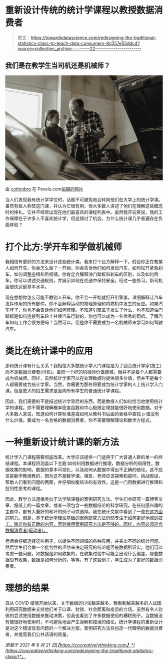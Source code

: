 # 重新设计传统的统计学课程以教授数据消费者

> 原文：<https://towardsdatascience.com/redesigning-the-traditional-statistics-class-to-teach-data-consumers-8c057e55ddc4?source=collection_archive---------22----------------------->

## 我们是在教学生当司机还是机械师？

![](img/71382add302ceb432e9f7ce778e7f843.png)

由 [cottonbro](https://www.pexels.com/@cottonbro) 在 Pexels.com[拍摄的照片](https://www.pexels.com/photo/man-in-black-and-white-plaid-dress-shirt-holding-smartphone-4481922/)

当人们发现我有统计学学位时，话题不可避免地会转向他们在大学上的统计学课。虽然有些人称赞这门课，并认为它很有用，但大多数人讲述了他们在理解这些概念时的挣扎。它并不经常出现在他们最喜欢的课程列表中。虽然我开玩笑说，我的工作保障在于许多人不喜欢统计学，但这错过了机会。为什么统计课几乎普遍存在负面体验？

# 打个比方:学开车和学做机械师

我相信有更好的方法来设计这些统计类。我来打个比方解释一下。假设你正在教某人如何开车。你会怎么做？一开始，你会告诉他们如何发动汽车，如何松开紧急刹车，如何调整座椅和后视镜。你肯定会解释油门踏板和刹车的区别，以及如何倒车。你可以讲述交通规则，并展示如何在交通中保持安全。经过一些练习，新司机会很快达到基本水平。

现在想想你怎么可能不教别人开车。你不会一开始就打开引擎盖，详细解释让汽车发挥作用的所有部件。你不会解释运动的物理原理和内燃机中发生的反应。如果汽车坏了，你也不会告诉他们如何修理。不知道引擎盖下发生了什么，也不知道油门踏板是如何连接到车轮上并使汽车行驶的，你也可以成为一名优秀的司机。了解汽车如何工作会很方便吗？当然可以。但是你不需要成为一名机械师来学习如何驾驶汽车。

# 类比在统计课中的应用

那和统计课有什么关系？我相信大多数统计学入门课程是为了迎合统计学家(技工)而不是数据消费者(司机)。虽然一个好的机械师价值连城，但并不是每个人都需要成为机械师。同样，虽然统计学家可以在处理数据时提供很多价值，但并不是每个人都需要成为统计学家。当然，你需要为那些将要成为统计学家的人上统计学入门课。但是更大的招生需求是面向所有学生的普通统计学课程。

因此，我们需要的不是描述统计学背后的东西，而是教授人们如何恰当地使用统计学的课程。你不需要理解概率密度函数和中心极限定理就能很好地使用数据。对于大多数人来说，知道如何计算标准差或如何从教科书后面的表格中查找 p 值没有什么价值。要成为一名合格的数据消费者，你不需要理解理论和数学方程式。

# 一种重新设计统计课的新方法

统计学入门课程需要彻底改革。大学应该提供一门适用于广大普通人群的单一的终结课程。本课程将涵盖以下主题:如何利用数据进行推理，数据分析的局限性，数据收集的影响，数据的基本可视化，以及如何从数据中得出不正确的结论。这不应该是数学教授教的，因为这不是数学课。相反，老师应该探索和提问，挑战假设，帮助人们看到问题的两面，并仔细权衡结论的有效性。这是一门用数据进行推理和批判性思考的课程。

因此，教学方法遵循类似于法学院课程的案例研究方法。学生们会研究一篇博客文章、报纸上的一篇文章，或者一项包含一些数据结论的科学研究。在任何感兴趣的主题中，都有大量好的和坏的例子可供选择。我在统计文献中看到了一些[在这方面的努力。但是，基于统计学理论基础的案例研究方法仍然专注于如何更好地培训技工。除非你有正确的内容，否则使用案例研究方法是不够的。同样，内容必须迎合数据消费者(驱动者)。](https://www.tandfonline.com/doi/full/10.1080/10691898.2017.1341286)

老师会仔细选择这些例子，以提供不同领域的各种应用，并突出不同的统计问题。然后学生们会做一个批判性的评估来决定研究的结论是否被数据所证实。他们可以考虑一些问题，如数据是如何收集的，在收集过程中可能会出现什么偏差，哪些数据没有收集，数据是如何分析的，等等。有了这些例子，学生成为了更好的数据消费者。

# 理想的结果

自从 COVID 疫情开始以来，关于数据的讨论越来越多。我看到越来越多的人试图利用研究数据来支持他们关于口罩、封锁、社会距离和疫苗的立场。虽然有令人钦佩的尝试使用数据来推动决策，但我也看到了许多数据使用的糟糕例子。当数据没有被很好地使用时，不可避免地会产生误解和错误的结论。统计学课程的重新设计是对这个错误信息问题的一个解决方案。案例研究方法将创造一代精明的数据消费者，并提高我们公共话语的质量。

*原载于 2021 年 8 月 21 日*[*【https://cocreativelythinking.com】*](https://cocreativelythinking.com/redesigning-the-traditional-statistics-class/)*。*
